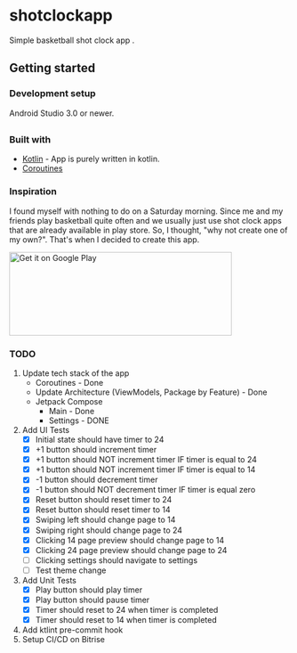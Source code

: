 # shotclockapp

Simple basketball shot clock app .

## Getting started

### Development setup

Android Studio 3.0 or newer.

##

### Built with

* [Kotlin](https://kotlinlang.org/) - App is purely written in kotlin.
* [Coroutines](https://kotlinlang.org/docs/coroutines-overview.html)

### Inspiration

I found myself with nothing to do on a Saturday morning. Since me and my friends play basketball
quite often and we usually just use shot clock apps that are already available in play store. So, I
thought, "why not create one of my own?". That's when I decided to create this app.

<a href='https://play.google.com/store/apps/details?id=jermaine.shotclockapp&pcampaignid=MKT-Other-global-all-co-prtnr-py-PartBadge-Mar2515-1'><img alt='Get it on Google Play' src='https://play.google.com/intl/en_us/badges/images/generic/en_badge_web_generic.png' height=150 width=400/></a>

### TODO

1. Update tech stack of the app
    * Coroutines - Done
    * Update Architecture (ViewModels, Package by Feature) - Done
    * Jetpack Compose
        * Main - Done
        * Settings - DONE
2. Add UI Tests
    - [x] Initial state should have timer to 24
    - [x] +1 button should increment timer
    - [x] +1 button should NOT increment timer IF timer is equal to 24
    - [x] +1 button should NOT increment timer IF timer is equal to 14
    - [x] -1 button should decrement timer
    - [x] -1 button should NOT decrement timer IF timer is equal zero
    - [x] Reset button should reset timer to 24
    - [x] Reset button should reset timer to 14
    - [x] Swiping left should change page to 14
    - [x] Swiping right should change page to 24
    - [x] Clicking 14 page preview should change page to 14
    - [x] Clicking 24 page preview should change page to 24
    - [ ] Clicking settings should navigate to settings
    - [ ] Test theme change
3. Add Unit Tests
    - [x] Play button should play timer
    - [x] Play button should pause timer
    - [x] Timer should reset to 24 when timer is completed
    - [x] Timer should reset to 14 when timer is completed
4. Add ktlint pre-commit hook
5. Setup CI/CD on Bitrise
